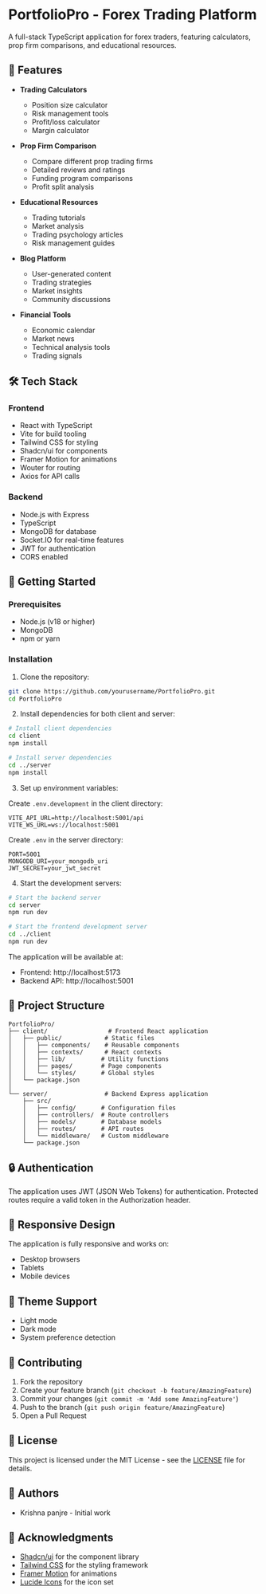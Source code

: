 # PortfolioPro - Forex Trading Platform

A full-stack TypeScript application for forex traders, featuring calculators, prop firm comparisons, and educational resources.

## 🌟 Features

- **Trading Calculators**
  - Position size calculator
  - Risk management tools
  - Profit/loss calculator
  - Margin calculator

- **Prop Firm Comparison**
  - Compare different prop trading firms
  - Detailed reviews and ratings
  - Funding program comparisons
  - Profit split analysis

- **Educational Resources**
  - Trading tutorials
  - Market analysis
  - Trading psychology articles
  - Risk management guides

- **Blog Platform**
  - User-generated content
  - Trading strategies
  - Market insights
  - Community discussions

- **Financial Tools**
  - Economic calendar
  - Market news
  - Technical analysis tools
  - Trading signals

## 🛠️ Tech Stack

### Frontend
- React with TypeScript
- Vite for build tooling
- Tailwind CSS for styling
- Shadcn/ui for components
- Framer Motion for animations
- Wouter for routing
- Axios for API calls

### Backend
- Node.js with Express
- TypeScript
- MongoDB for database
- Socket.IO for real-time features
- JWT for authentication
- CORS enabled

## 🚀 Getting Started

### Prerequisites
- Node.js (v18 or higher)
- MongoDB
- npm or yarn

### Installation

1. Clone the repository:
```bash
git clone https://github.com/yourusername/PortfolioPro.git
cd PortfolioPro
```

2. Install dependencies for both client and server:
```bash
# Install client dependencies
cd client
npm install

# Install server dependencies
cd ../server
npm install
```

3. Set up environment variables:

Create `.env.development` in the client directory:
```env
VITE_API_URL=http://localhost:5001/api
VITE_WS_URL=ws://localhost:5001
```

Create `.env` in the server directory:
```env
PORT=5001
MONGODB_URI=your_mongodb_uri
JWT_SECRET=your_jwt_secret
```

4. Start the development servers:

```bash
# Start the backend server
cd server
npm run dev

# Start the frontend development server
cd ../client
npm run dev
```

The application will be available at:
- Frontend: http://localhost:5173
- Backend API: http://localhost:5001

## 📁 Project Structure

```
PortfolioPro/
├── client/                 # Frontend React application
│   ├── public/            # Static files
│   │   ├── components/    # Reusable components
│   │   ├── contexts/      # React contexts
│   │   ├── lib/          # Utility functions
│   │   ├── pages/        # Page components
│   │   └── styles/       # Global styles
│   └── package.json
│
└── server/                # Backend Express application
    ├── src/
    │   ├── config/       # Configuration files
    │   ├── controllers/  # Route controllers
    │   ├── models/       # Database models
    │   ├── routes/       # API routes
    │   └── middleware/   # Custom middleware
    └── package.json
```

## 🔒 Authentication

The application uses JWT (JSON Web Tokens) for authentication. Protected routes require a valid token in the Authorization header.

## 📱 Responsive Design

The application is fully responsive and works on:
- Desktop browsers
- Tablets
- Mobile devices

## 🎨 Theme Support

- Light mode
- Dark mode
- System preference detection

## 🤝 Contributing

1. Fork the repository
2. Create your feature branch (`git checkout -b feature/AmazingFeature`)
3. Commit your changes (`git commit -m 'Add some AmazingFeature'`)
4. Push to the branch (`git push origin feature/AmazingFeature`)
5. Open a Pull Request

## 📝 License

This project is licensed under the MIT License - see the [LICENSE](LICENSE) file for details.

## 👥 Authors

- Krishna panjre - Initial work

## 🙏 Acknowledgments

- [Shadcn/ui](https://ui.shadcn.com/) for the component library
- [Tailwind CSS](https://tailwindcss.com/) for the styling framework
- [Framer Motion](https://www.framer.com/motion/) for animations
- [Lucide Icons](https://lucide.dev/) for the icon set 
